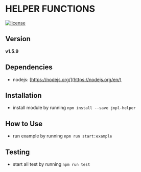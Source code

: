 # HELPER FUNCTIONS
[![license](https://img.shields.io/github/license/mashape/apistatus.svg)]()

## Version
**v1.5.9**

## Dependencies
* nodejs: [https://nodejs.org/](https://nodejs.org/en/)


## Installation
* install module by running `npm install --save jnpl-helper`


## How to Use
* run example by running `npm run start:example`


## Testing
* start all test by running `npm run test`
